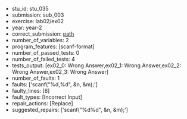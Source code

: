- stu_id: stu_035	       
- submission: sub_003
- exercise: lab02/ex02
- year: year-2
- correct_submission: [path](https://github.com/pmorvalho/C-Pack-IPAs/blob/main/correct_submissions/year-2/lab02/ex02/ex02-stu_035-sub_004)
- number_of_variables: 2
- program_features: [scanf-format] 
- number_of_passed_tests: 0
- number_of_failed_tests: 4
- tests_output: [ex02_0: Wrong Answer,ex02_1: Wrong Answer,ex02_2: Wrong Answer,ex02_3: Wrong Answer]
- number_of_faults: 1
- faults: ['scanf("%d,%d", &n, &m);']
- faulty_lines: [8]
- fault_types: [Incorrect Input]
- repair_actions: [Replace] 
- suggested_repairs: ['scanf("%d%d", &n, &m);']
